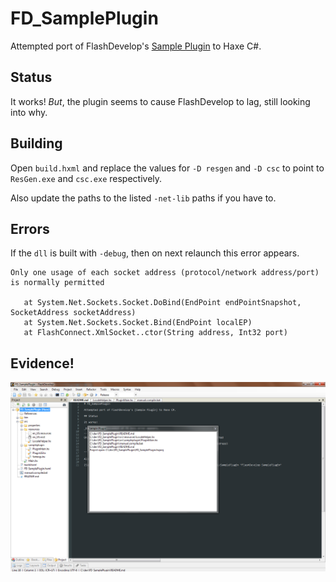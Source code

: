 # FD_SamplePlugin

Attempted port of FlashDevelop's [Sample Plugin] to Haxe C#.

## Status

It works! _But_, the plugin seems to cause FlashDevelop to lag, still looking into why.

## Building

Open `build.hxml` and replace the values for `-D resgen` and `-D csc` to point to
`ResGen.exe` and `csc.exe` respectively.

Also update the paths to the listed `-net-lib` paths if you have to.

## Errors

If the `dll` is built with `-debug`, then on next relaunch this error appears.

```
Only one usage of each socket address (protocol/network address/port) is normally permitted

   at System.Net.Sockets.Socket.DoBind(EndPoint endPointSnapshot, SocketAddress socketAddress)
   at System.Net.Sockets.Socket.Bind(EndPoint localEP)
   at FlashConnect.XmlSocket..ctor(String address, Int32 port)
```

## Evidence!

![haxe gen flashdevelop plugin](hxplugin.png)

[Sample Plugin]: https://github.com/fdorg/flashdevelop/tree/development/External/Plugins/SamplePlugin "FlashDevelop SamplePlugin"